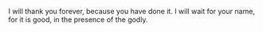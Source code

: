 I will thank you forever, because you have done it. I will wait for your name, for it is good, in the presence of the godly.
